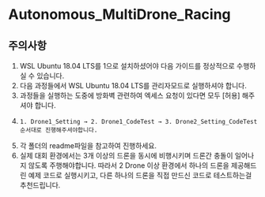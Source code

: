 # Autonomous_MultiDrone_Racing

## 주의사항
1. WSL Ubuntu 18.04 LTS를 1으로 설치하셨어야 다음 가이드를 정상적으로 수행하실 수 있습니다.
2. 다음 과정들에서 WSL Ubuntu 18.04 LTS를 관리자모드로 실행하셔야 합니다.
3. 과정들을 실행하는 도중에 방화벽 관련하여 엑세스 요청이 있다면 모두 [허용] 해주셔야 합니다.
4.
       1. Drone1_Setting → 2. Drone1_CodeTest → 3. Drone2_Setting_CodeTest 순서대로 진행해주셔야합니다.
5. 각 폴더의 readme파일을 참고하여 진행하세요.
6. 실제 대회 환경에서는 3개 이상의 드론을 동시에 비행시키며 드론간 충돌이 일어나지 않도록 주행해야합니다. 따라서 2 Drone 이상 환경에서 하나의 드론을 제공해드린 예제 코드로 실행시키고, 다른 하나의 드론을 직접 만드신 코드로 테스트하는걸 추천드립니다.
